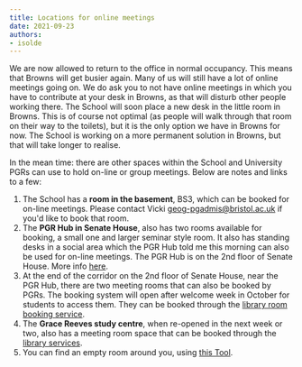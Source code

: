 ```yaml
---
title: Locations for online meetings
date: 2021-09-23
authors:
- isolde
---
```


We are now allowed to return to the office in normal occupancy. This means that Browns will get busier again. Many of us will still have a lot of online meetings going on. We do ask you to not have online meetings in which you have to contribute at your desk in Browns, as that will disturb other people working there. The School will soon place a new desk in the little room in Browns. This is of course not optimal (as people will walk through that room on their way to the toilets), but it is the only option we have in Browns for now. The School is working on a more permanent solution in Browns, but that will take longer to realise.

In the mean time: there are other spaces within the School and University PGRs can use to hold on-line or group meetings. Below are notes and links to a few:
 
1.	The School has a **room in the basement**, BS3, which can be booked for on-line meetings. Please contact Vicki geog-pgadmis@bristol.ac.uk if you'd like to book that room.
2.	The **PGR Hub in Senate House**, also has two rooms available for booking, a small one and larger seminar style room. It also has standing desks in a social area which the PGR Hub told me this morning can also be used for on-line meetings. The PGR Hub is on the 2nd floor of Senate House. More info [here](https://uob.sharepoint.com/sites/bristol-doctoral-college/SitePages/PGR-Hub.aspx).
3.	At the end of the corridor on the 2nd floor of Senate House, near the PGR Hub, there are two meeting rooms that can also be booked by PGRs. The booking system will open after welcome week in October for students to access them. They can be booked through the [library room booking service](https://bristol.ac.uk/library/use/study-seat-booking/). 
4.	The **Grace Reeves study centre**, when re-opened in the next week or two, also has a meeting room space that can be booked through the [library services](https://bristol.ac.uk/library/use/study-seat-booking/). 
5. 	You can find an empty room around you, using [this Tool](https://www.bris.ac.uk/where-is-my/find/free-room/table?_ga=2.16953209.1387906137.1632904056-1397940601.1601127812).

